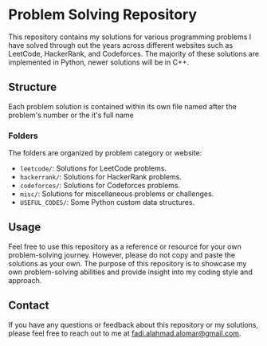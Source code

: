 # Problem Solving Repository

This repository contains my solutions for various programming problems I have solved through out the years across different websites such as LeetCode, HackerRank, and Codeforces. The majority of these solutions are implemented in Python, newer solutions will be in C++.

## Structure

Each problem solution is contained within its own file named after the problem's number or the it's full name

### Folders

The folders are organized by problem category or website:

- `leetcode/`: Solutions for LeetCode problems.
- `hackerrank/`: Solutions for HackerRank problems.
- `codeforces/`: Solutions for Codeforces problems.
- `misc/`: Solutions for miscellaneous problems or challenges.
- `USEFUL_CODES/`: Some Python custom data structures.

## Usage

Feel free to use this repository as a reference or resource for your own problem-solving journey. However, please do not copy and paste the solutions as your own. The purpose of this repository is to showcase my own problem-solving abilities and provide insight into my coding style and approach.

## Contact

If you have any questions or feedback about this repository or my solutions, please feel free to reach out to me at fadi.alahmad.alomar@gmail.com.

